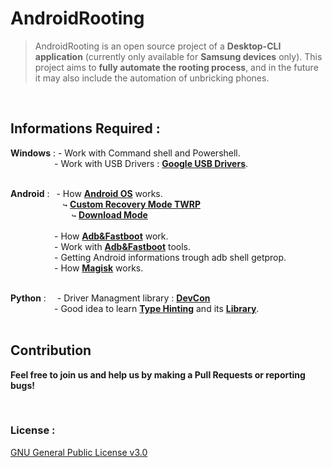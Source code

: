 # AndroidRooting
>AndroidRooting is an open source project of a **Desktop-CLI application** (currently only available for **Samsung devices** only).
This project aims to **fully automate the rooting process**, and in the future it may also include the automation of unbricking phones. 

<br>

## Informations Required :
**Windows** :	- Work with Command shell and Powershell. <br>
&emsp;&emsp;&emsp;&emsp;&emsp;- Work with USB Drivers : [**Google USB Drivers**](https://developer.android.com/studio/run/win-usb). <br>
<br>


**Android** : &ensp;- How [**Android OS**](https://en.wikipedia.org/wiki/Android_(operating_system)) works. <br>
&emsp;&emsp;&emsp;&emsp;&emsp;&emsp;`↪` [**Custom Recovery Mode TWRP**](https://dzx.fr/blog/understanding-twrp/#:~:text=TWRP%20is%20the%20leading%20open,shell%2C%20or%20advanced%20partition%20management.) <br>
&emsp;&emsp;&emsp;&emsp;&emsp;&emsp;&emsp;`↪`  [**Download Mode**](https://www.hardreset.info/devices/samsung/samsung-i9270/faq/faq/odin-samsung-flash-hard-reset-tutorial/) <br> <br>
&emsp;&emsp;&emsp;&emsp;&emsp;- How [**Adb&Fastboot**](https://developer.android.com/studio/command-line/adb) work. <br>
&emsp;&emsp;&emsp;&emsp;&emsp;- Work with [**Adb&Fastboot**](https://developer.android.com/studio/releases/platform-tools) tools. <br>
&emsp;&emsp;&emsp;&emsp;&emsp;- Getting Android informations trough adb shell getprop. <br>
&emsp;&emsp;&emsp;&emsp;&emsp;- How [**Magisk**](https://android.stackexchange.com/questions/213167/how-does-magisk-work) works. <br>
<br>


**Python** : &ensp;&ensp;- Driver Managment library : [**DevCon**](https://github.com/Shivanshu26shiv/devcon_win) <br>
&emsp;&emsp;&emsp;&emsp;&emsp;- Good idea to learn [**Type Hinting**](https://realpython.com/lessons/type-hinting/) and its [**Library**](https://docs.python.org/3/library/typing.html). <br>
<br>

## Contribution
**Feel free to join us and help us by making a Pull Requests or reporting bugs!**

<br>

### License :

[GNU General Public License v3.0](LICENSE.md)
